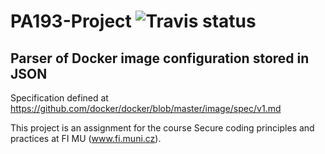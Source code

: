 # PA193-Project ![Travis status](https://travis-ci.org/Afforix/PA193-Project.svg)
## Parser of Docker image configuration stored in JSON
Specification defined at https://github.com/docker/docker/blob/master/image/spec/v1.md

This project is an assignment for the course Secure coding principles and practices at FI MU (www.fi.muni.cz).
